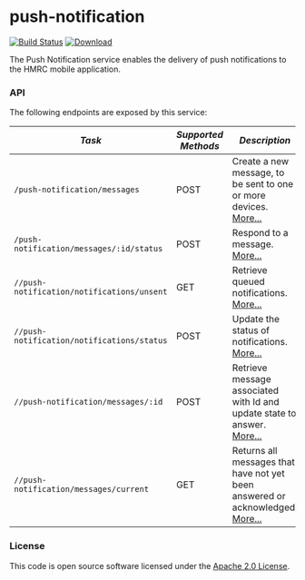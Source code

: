 
# push-notification

[![Build Status](https://travis-ci.org/hmrc/push-notification.svg?branch=master)](https://travis-ci.org/hmrc/push-notification) [ ![Download](https://api.bintray.com/packages/hmrc/releases/push-notification/images/download.svg) ](https://bintray.com/hmrc/releases/push-notification/_latestVersion)

The Push Notification service enables the delivery of push notifications to the HMRC mobile application.

### API

The following endpoints are exposed by this service:

| *Task* | *Supported Methods* | *Description* |
|--------|----|----|
| ```/push-notification/messages``` | POST | Create a new message, to be sent to one or more devices. [More...](docs/send.md)  |
| ```/push-notification/messages/:id/status``` | POST | Respond to a message. [More...](docs/respond.md)  |
| ```//push-notification/notifications/unsent``` | GET | Retrieve queued notifications. [More...](docs/queued.md) |
| ```//push-notification/notifications/status``` | POST | Update the status of notifications. [More...](docs/update.md) |
| ```//push-notification/messages/:id``` | POST | Retrieve message associated with Id and update state to answer. [More...](docs/getmessage.md) |
| ```//push-notification/messages/current``` | GET | Returns all messages that have not yet been answered or acknowledged. [More...](docs/getcurrentmessage.md) |

### License

This code is open source software licensed under the [Apache 2.0 License]("http://www.apache.org/licenses/LICENSE-2.0.html").
    